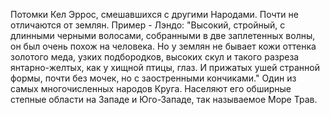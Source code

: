 Потомки Кел Эррос, смешавшихся с другими Народами. Почти не отличаются от землян. Пример - Лэндо: "Высокий, стройный, с длинными черными волосами, собранными в две заплетенных волны, он был очень похож на человека. Но у землян не бывает кожи оттенка золотого меда, узких подбородков, высоких скул и такого разреза янтарно-желтых, как у хищной птицы, глаз. И прижатых ушей странной формы, почти без мочек, но с заостренными кончиками." Один из самых многочисленных народов Круга. Населяют его обширные степные области на Западе и Юго-Западе, так называемое Море Трав.